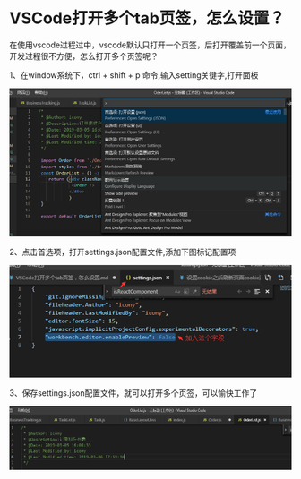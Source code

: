# VSCode打开多个tab页签，怎么设置？

在使用vscode过程过中，vscode默认只打开一个页签，后打开覆盖前一个页面，开发过程很不方便，怎么打开多个页签呢？  

1、在window系统下，ctrl + shift + p 命令,输入setting关键字,打开面板

![vscode截图](./images/vscode-1.png)  

2、点击首选项，打开settings.json配置文件,添加下图标记配置项

![vscode截图](./images/vscode-2.png)

3、保存settings.json配置文件，就可以打开多个页签，可以愉快工作了

![vscode截图](./images/vscode-3.png)